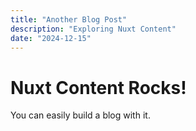 ```yaml
---
title: "Another Blog Post"
description: "Exploring Nuxt Content"
date: "2024-12-15"
---
```


# Nuxt Content Rocks!

You can easily build a blog with it.
